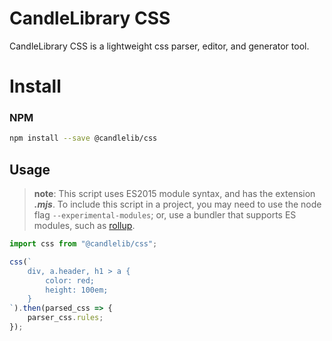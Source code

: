 # CandleLibrary CSS

CandleLibrary CSS is a lightweight css parser, editor, and generator tool.

# Install

### NPM 

```bash
npm install --save @candlelib/css
```

## Usage

>**note**:
>This script uses ES2015 module syntax,  and has the extension ***.mjs***. To include this script in a project, you may need to use the node flag ```--experimental-modules```; or, use a bundler that supports ES modules, such as [rollup](https://github.com/rollup/rollup-plugin-node-resolve).

```javascript
import css from "@candlelib/css";

css(`
    div, a.header, h1 > a {
        color: red;
        height: 100em;
    }
`).then(parsed_css => {
    parser_css.rules;
});

```

